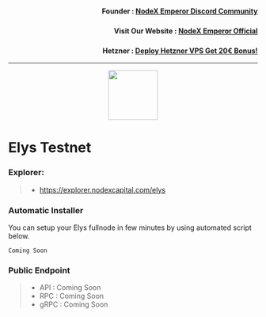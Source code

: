 <h3><p style="font-size:14px" align="right">Founder :
<a href="https://discord.gg/bDUAwZhqBb" target="_blank">NodeX Emperor Discord Community</a></p></h3>
<h3><p style="font-size:14px" align="right">Visit Our Website :
<a href="https://nodex.one" target="_blank">NodeX Emperor Official</a></p></h3>
<h3><p style="font-size:14px" align="right">Hetzner :
<a href="https://hetzner.cloud/?ref=bMTVi7dcwSgA" target="_blank">Deploy Hetzner VPS Get 20€ Bonus!</a></h3>
<hr>

<p align="center">
  <img height="100" height="auto" src="https://nodestake.top/gallery_gen/a4ced74fbe9ee3ccbbf01c7b9afb5921_336x336_fit.jpg">
</p>

# Elys Testnet

### Explorer:
>-  https://explorer.nodexcapital.com/elys

### Automatic Installer
You can setup your Elys fullnode in few minutes by using automated script below.
```
Coming Soon
```
### Public Endpoint

>- API : Coming Soon
>- RPC : Coming Soon
>- gRPC : Coming Soon